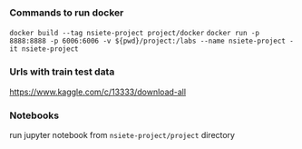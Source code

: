 ### Commands to run docker
`docker build --tag nsiete-project project/docker`
`docker run -p 8888:8888 -p 6006:6006 -v ${pwd}/project:/labs --name nsiete-project -it nsiete-project`

### Urls with train test data
https://www.kaggle.com/c/13333/download-all


### Notebooks
run jupyter notebook from `nsiete-project/project` directory
